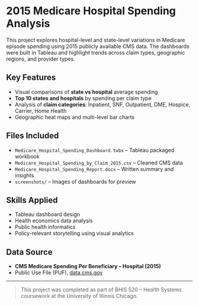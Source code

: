 # 2015 Medicare Hospital Spending Analysis 

This project explores hospital-level and state-level variations in Medicare episode spending using 2015 publicly available CMS data. The dashboards were built in Tableau and highlight trends across claim types, geographic regions, and provider types.

## Key Features

- Visual comparisons of **state vs hospital** average spending
- **Top 10 states and hospitals** by spending per claim type
- Analysis of **claim categories**: Inpatient, SNF, Outpatient, DME, Hospice, Carrier, Home Health
- Geographic heat maps and multi-level bar charts

## Files Included

- `Medicare_Hospital_Spending_Dashboard.twbx` – Tableau packaged workbook
- `Medicare_Hospital_Spending_by_Claim_2015.csv` – Cleaned CMS data
- `Medicare_Hospital_Spending_Report.docx` – Written summary and insights
- `screenshots/` – Images of dashboards for preview

## Skills Applied

- Tableau dashboard design
- Health economics data analysis
- Public health informatics
- Policy-relevant storytelling using visual analytics

## Data Source

- **CMS Medicare Spending Per Beneficiary – Hospital (2015)**
- Public Use File (PUF), [data.cms.gov](https://data.cms.gov)

---

> This project was completed as part of BHIS 520 – Health Systems coursework at the University of Illinois Chicago.
